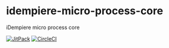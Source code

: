 # idempiere-micro-process-core
iDempiere micro process core

[![JitPack](https://jitpack.io/v/iDempiere-micro/idempiere-micro-process-core.svg)](https://jitpack.io/#iDempiere-micro/idempiere-micro-process-core)
[![CircleCI](https://circleci.com/gh/iDempiere-micro/idempiere-micro-process-core.svg?style=svg)](https://circleci.com/gh/iDempiere-micro/idempiere-micro-process-core)
